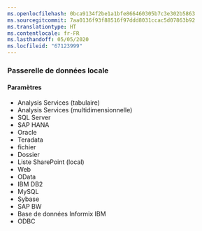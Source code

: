 ```yaml
---
ms.openlocfilehash: 0bca9134f2be1a1bfe866460305b7c3e302b5863
ms.sourcegitcommit: 7aa0136f93f88516f97ddd8031ccac5d07863b92
ms.translationtype: HT
ms.contentlocale: fr-FR
ms.lasthandoff: 05/05/2020
ms.locfileid: "67123999"
---
```

### <a name="on-premises-data-gateway"></a>Passerelle de données locale

#### <a name="data-source"></a>Paramètres

* Analysis Services (tabulaire)
* Analysis Services (multidimensionnelle)
* SQL Server
* SAP HANA
* Oracle
* Teradata
* fichier
* Dossier
* Liste SharePoint (local)
* Web
* OData
* IBM DB2
* MySQL
* Sybase
* SAP BW
* Base de données Informix IBM
* ODBC

